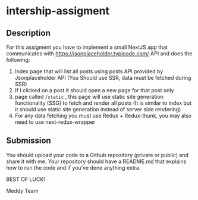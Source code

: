 # intership-assigment
## Description
For this assigment you have to implement a small NextJS app that communicates with https://jsonplaceholder.typicode.com/ API and does the following:

1. Index page that will list all posts using posts API provided by Jsonplaceholder API (You Should use SSR, data must be fetched during SSR)
2. If I clicked on a post it should open a new page for that post only
3. page called `/static` , this page will use static site generation functionality (SSG) to fetch and render all posts (It is similar to index but it should use static site generation instead of server side rendering)
4. For any data fetching you must use Redux + Redux-thunk, you may also need to use next-redux-wrapper
## Submission
You should upload your code to a Github repository (private or public) and share it with me. Your repository should have a README.md that explains how to run the code and if you’ve done anything extra.

BEST OF LUCK!

Meddy Team
